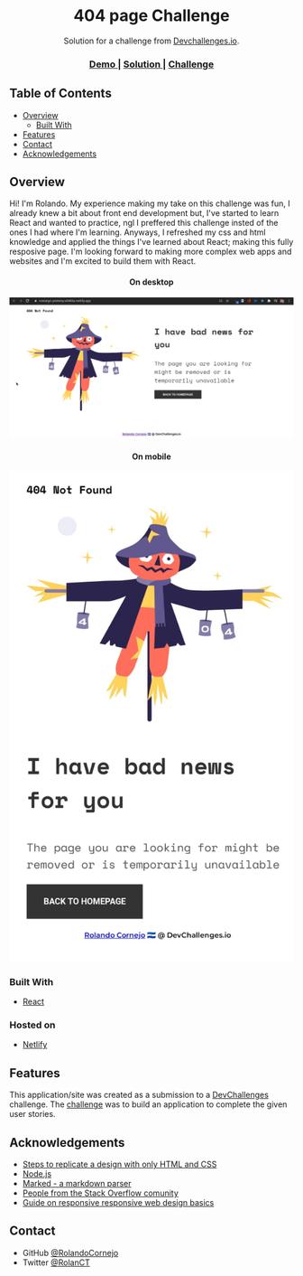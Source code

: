 <!-- Please update value in the {}  -->

<h1 align="center">404 page Challenge</h1>

<div align="center">
   Solution for a challenge from  <a href="http://devchallenges.io" target="_blank">Devchallenges.io</a>.
</div>

<div align="center">
  <h3>
    <a href="https://nostalgic-ptolemy-e0483a.netlify.app/">
      Demo
    </a>
    <span> | </span>
    <a href="https://{your-url-to-the-solution}">
      Solution
    </a>
    <span> | </span>
    <a href="https://github.com/RolandoCornejo/My-404-page-challege">
      Challenge
    </a>
  </h3>
</div>

<!-- TABLE OF CONTENTS -->

## Table of Contents

- [Overview](#overview)
  - [Built With](#built-with)
- [Features](#features)
- [Contact](#contact)
- [Acknowledgements](#acknowledgements)

<!-- OVERVIEW -->

## Overview

Hi! I'm Rolando. My experience making my take on this challenge was fun, I already knew a bit about front end development but, I've started to learn React and wanted to practice, ngl I preffered this challenge insted of the ones I had where I'm learning. Anyways, I refreshed my css and html knowledge and applied the things I've learned about React; making this fully resposive page. I'm looking forward to making more complex web apps and websites and I'm excited to build them with React.

<h4 align="center">On desktop</h4>

![On desktop](https://github.com/RolandoCornejo/My-404-page-challege/blob/master/Screenshot_20201024_231930.png?raw=true)

<h4 align="center">On mobile</h4>

![On mobile](https://github.com/RolandoCornejo/My-404-page-challege/blob/master/WhatsApp%20Image%202020-10-24%20at%2011.18.11%20PM.jpeg?raw=true)

### Built With

<!-- This section should list any major frameworks that you built your project using. Here are a few examples.-->

- [React](https://reactjs.org/)

### Hosted on
- [Netlify](https://www.netlify.com/)

## Features

<!-- List the features of your application or follow the template. Don't share the figma file here :) -->

This application/site was created as a submission to a [DevChallenges](https://devchallenges.io/challenges) challenge. The [challenge](https://devchallenges.io/challenges/wBunSb7FPrIepJZAg0sY) was to build an application to complete the given user stories.

## Acknowledgements

<!-- This section should list any articles or add-ons/plugins that helps you to complete the project. This is optional but it will help you in the future. For exmpale -->

- [Steps to replicate a design with only HTML and CSS](https://devchallenges-blogs.web.app/how-to-replicate-design/)
- [Node.js](https://nodejs.org/)
- [Marked - a markdown parser](https://github.com/chjj/marked)
- [People from the Stack Overflow comunity](https://stackoverflow.com/)
- [Guide on responsive responsive web design basics](https://web.dev/responsive-web-design-basics/#media-queries)

## Contact

- GitHub [@RolandoCornejo](https://github.com/RolandoCornejo)
- Twitter [@RolanCT](https://twitter.com/RolanCT)
